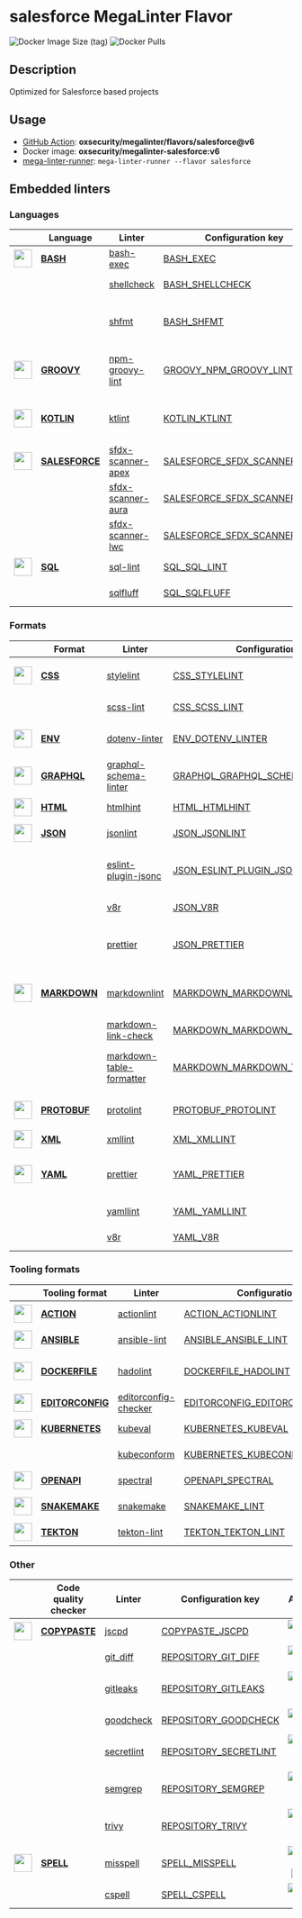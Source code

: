 # salesforce MegaLinter Flavor

![Docker Image Size (tag)](https://img.shields.io/docker/image-size/oxsecurity/megalinter-salesforce/v6)
![Docker Pulls](https://img.shields.io/docker/pulls/oxsecurity/megalinter-salesforce)

## Description

Optimized for Salesforce based projects

## Usage

- [GitHub Action](https://oxsecurity.github.io/megalinter/latest/installation/#github-action): **oxsecurity/megalinter/flavors/salesforce@v6**
- Docker image: **oxsecurity/megalinter-salesforce:v6**
- [mega-linter-runner](https://oxsecurity.github.io/megalinter/latest/mega-linter-runner/): `mega-linter-runner --flavor salesforce`

## Embedded linters

### Languages

| <!-- --> | Language | Linter | Configuration key | Additional  |
| :---: | ----------------- | -------------- | ------------ | :-----:  |
| <img src="https://github.com/oxsecurity/megalinter/raw/main/docs/assets/icons/bash.ico" alt="" height="32px" class="megalinter-icon"></a> <!-- linter-icon --> | [**BASH**](https://oxsecurity.github.io/megalinter/latest/descriptors/bash/) | [bash-exec](https://oxsecurity.github.io/megalinter/latest/descriptors/bash_bash_exec/)| [BASH_EXEC](https://oxsecurity.github.io/megalinter/latest/descriptors/bash_bash_exec/)|  |
| <!-- --> <!-- linter-icon --> |  | [shellcheck](https://oxsecurity.github.io/megalinter/latest/descriptors/bash_shellcheck/)| [BASH_SHELLCHECK](https://oxsecurity.github.io/megalinter/latest/descriptors/bash_shellcheck/)| [![GitHub stars](https://img.shields.io/github/stars/koalaman/shellcheck?cacheSeconds=3600)](https://github.com/koalaman/shellcheck) |
| <!-- --> <!-- linter-icon --> |  | [shfmt](https://oxsecurity.github.io/megalinter/latest/descriptors/bash_shfmt/)| [BASH_SHFMT](https://oxsecurity.github.io/megalinter/latest/descriptors/bash_shfmt/)| [![GitHub stars](https://img.shields.io/github/stars/mvdan/sh?cacheSeconds=3600)](https://github.com/mvdan/sh) ![formatter](https://shields.io/badge/-format-yellow) |
| <img src="https://github.com/oxsecurity/megalinter/raw/main/docs/assets/icons/groovy.ico" alt="" height="32px" class="megalinter-icon"></a> <!-- linter-icon --> | [**GROOVY**](https://oxsecurity.github.io/megalinter/latest/descriptors/groovy/) | [npm-groovy-lint](https://oxsecurity.github.io/megalinter/latest/descriptors/groovy_npm_groovy_lint/)| [GROOVY_NPM_GROOVY_LINT](https://oxsecurity.github.io/megalinter/latest/descriptors/groovy_npm_groovy_lint/)| [![GitHub stars](https://img.shields.io/github/stars/nvuillam/npm-groovy-lint?cacheSeconds=3600)](https://github.com/nvuillam/npm-groovy-lint) ![autofix](https://shields.io/badge/-autofix-green) ![sarif](https://shields.io/badge/-SARIF-orange) |
| <img src="https://github.com/oxsecurity/megalinter/raw/main/docs/assets/icons/kotlin.ico" alt="" height="32px" class="megalinter-icon"></a> <!-- linter-icon --> | [**KOTLIN**](https://oxsecurity.github.io/megalinter/latest/descriptors/kotlin/) | [ktlint](https://oxsecurity.github.io/megalinter/latest/descriptors/kotlin_ktlint/)| [KOTLIN_KTLINT](https://oxsecurity.github.io/megalinter/latest/descriptors/kotlin_ktlint/)| [![GitHub stars](https://img.shields.io/github/stars/pinterest/ktlint?cacheSeconds=3600)](https://github.com/pinterest/ktlint) ![autofix](https://shields.io/badge/-autofix-green) ![sarif](https://shields.io/badge/-SARIF-orange) |
| <img src="https://github.com/oxsecurity/megalinter/raw/main/docs/assets/icons/salesforce.ico" alt="" height="32px" class="megalinter-icon"></a> <!-- linter-icon --> | [**SALESFORCE**](https://oxsecurity.github.io/megalinter/latest/descriptors/salesforce/) | [sfdx-scanner-apex](https://oxsecurity.github.io/megalinter/latest/descriptors/salesforce_sfdx_scanner_apex/)| [SALESFORCE_SFDX_SCANNER_APEX](https://oxsecurity.github.io/megalinter/latest/descriptors/salesforce_sfdx_scanner_apex/)| [![GitHub stars](https://img.shields.io/github/stars/forcedotcom/sfdx-scanner?cacheSeconds=3600)](https://github.com/forcedotcom/sfdx-scanner) |
| <!-- --> <!-- linter-icon --> |  | [sfdx-scanner-aura](https://oxsecurity.github.io/megalinter/latest/descriptors/salesforce_sfdx_scanner_aura/)| [SALESFORCE_SFDX_SCANNER_AURA](https://oxsecurity.github.io/megalinter/latest/descriptors/salesforce_sfdx_scanner_aura/)| [![GitHub stars](https://img.shields.io/github/stars/forcedotcom/sfdx-scanner?cacheSeconds=3600)](https://github.com/forcedotcom/sfdx-scanner) |
| <!-- --> <!-- linter-icon --> |  | [sfdx-scanner-lwc](https://oxsecurity.github.io/megalinter/latest/descriptors/salesforce_sfdx_scanner_lwc/)| [SALESFORCE_SFDX_SCANNER_LWC](https://oxsecurity.github.io/megalinter/latest/descriptors/salesforce_sfdx_scanner_lwc/)| [![GitHub stars](https://img.shields.io/github/stars/forcedotcom/sfdx-scanner?cacheSeconds=3600)](https://github.com/forcedotcom/sfdx-scanner) |
| <img src="https://github.com/oxsecurity/megalinter/raw/main/docs/assets/icons/sql.ico" alt="" height="32px" class="megalinter-icon"></a> <!-- linter-icon --> | [**SQL**](https://oxsecurity.github.io/megalinter/latest/descriptors/sql/) | [sql-lint](https://oxsecurity.github.io/megalinter/latest/descriptors/sql_sql_lint/)| [SQL_SQL_LINT](https://oxsecurity.github.io/megalinter/latest/descriptors/sql_sql_lint/)| [![GitHub stars](https://img.shields.io/github/stars/joereynolds/sql-lint?cacheSeconds=3600)](https://github.com/joereynolds/sql-lint) |
| <!-- --> <!-- linter-icon --> |  | [sqlfluff](https://oxsecurity.github.io/megalinter/latest/descriptors/sql_sqlfluff/)| [SQL_SQLFLUFF](https://oxsecurity.github.io/megalinter/latest/descriptors/sql_sqlfluff/)| [![GitHub stars](https://img.shields.io/github/stars/sqlfluff/sqlfluff?cacheSeconds=3600)](https://github.com/sqlfluff/sqlfluff) |

### Formats

| <!-- --> | Format | Linter | Configuration key | Additional  |
| :---: | ----------------- | -------------- | ------------ | :-----:  |
| <img src="https://github.com/oxsecurity/megalinter/raw/main/docs/assets/icons/css.ico" alt="" height="32px" class="megalinter-icon"></a> <!-- linter-icon --> | [**CSS**](https://oxsecurity.github.io/megalinter/latest/descriptors/css/) | [stylelint](https://oxsecurity.github.io/megalinter/latest/descriptors/css_stylelint/)| [CSS_STYLELINT](https://oxsecurity.github.io/megalinter/latest/descriptors/css_stylelint/)| [![GitHub stars](https://img.shields.io/github/stars/stylelint/stylelint?cacheSeconds=3600)](https://github.com/stylelint/stylelint) ![autofix](https://shields.io/badge/-autofix-green) |
| <!-- --> <!-- linter-icon --> |  | [scss-lint](https://oxsecurity.github.io/megalinter/latest/descriptors/css_scss_lint/)| [CSS_SCSS_LINT](https://oxsecurity.github.io/megalinter/latest/descriptors/css_scss_lint/)| [![GitHub stars](https://img.shields.io/github/stars/sds/scss-lint?cacheSeconds=3600)](https://github.com/sds/scss-lint) |
| <img src="https://github.com/oxsecurity/megalinter/raw/main/docs/assets/icons/env.ico" alt="" height="32px" class="megalinter-icon"></a> <!-- linter-icon --> | [**ENV**](https://oxsecurity.github.io/megalinter/latest/descriptors/env/) | [dotenv-linter](https://oxsecurity.github.io/megalinter/latest/descriptors/env_dotenv_linter/)| [ENV_DOTENV_LINTER](https://oxsecurity.github.io/megalinter/latest/descriptors/env_dotenv_linter/)| [![GitHub stars](https://img.shields.io/github/stars/dotenv-linter/dotenv-linter?cacheSeconds=3600)](https://github.com/dotenv-linter/dotenv-linter) ![autofix](https://shields.io/badge/-autofix-green) |
| <img src="https://github.com/oxsecurity/megalinter/raw/main/docs/assets/icons/graphql.ico" alt="" height="32px" class="megalinter-icon"></a> <!-- linter-icon --> | [**GRAPHQL**](https://oxsecurity.github.io/megalinter/latest/descriptors/graphql/) | [graphql-schema-linter](https://oxsecurity.github.io/megalinter/latest/descriptors/graphql_graphql_schema_linter/)| [GRAPHQL_GRAPHQL_SCHEMA_LINTER](https://oxsecurity.github.io/megalinter/latest/descriptors/graphql_graphql_schema_linter/)| [![GitHub stars](https://img.shields.io/github/stars/cjoudrey/graphql-schema-linter?cacheSeconds=3600)](https://github.com/cjoudrey/graphql-schema-linter) |
| <img src="https://github.com/oxsecurity/megalinter/raw/main/docs/assets/icons/html.ico" alt="" height="32px" class="megalinter-icon"></a> <!-- linter-icon --> | [**HTML**](https://oxsecurity.github.io/megalinter/latest/descriptors/html/) | [htmlhint](https://oxsecurity.github.io/megalinter/latest/descriptors/html_htmlhint/)| [HTML_HTMLHINT](https://oxsecurity.github.io/megalinter/latest/descriptors/html_htmlhint/)| [![GitHub stars](https://img.shields.io/github/stars/htmlhint/HTMLHint?cacheSeconds=3600)](https://github.com/htmlhint/HTMLHint) |
| <img src="https://github.com/oxsecurity/megalinter/raw/main/docs/assets/icons/json.ico" alt="" height="32px" class="megalinter-icon"></a> <!-- linter-icon --> | [**JSON**](https://oxsecurity.github.io/megalinter/latest/descriptors/json/) | [jsonlint](https://oxsecurity.github.io/megalinter/latest/descriptors/json_jsonlint/)| [JSON_JSONLINT](https://oxsecurity.github.io/megalinter/latest/descriptors/json_jsonlint/)| [![GitHub stars](https://img.shields.io/github/stars/zaach/jsonlint?cacheSeconds=3600)](https://github.com/zaach/jsonlint) |
| <!-- --> <!-- linter-icon --> |  | [eslint-plugin-jsonc](https://oxsecurity.github.io/megalinter/latest/descriptors/json_eslint_plugin_jsonc/)| [JSON_ESLINT_PLUGIN_JSONC](https://oxsecurity.github.io/megalinter/latest/descriptors/json_eslint_plugin_jsonc/)| [![GitHub stars](https://img.shields.io/github/stars/ota-meshi/eslint-plugin-jsonc?cacheSeconds=3600)](https://github.com/ota-meshi/eslint-plugin-jsonc) ![autofix](https://shields.io/badge/-autofix-green) ![sarif](https://shields.io/badge/-SARIF-orange) |
| <!-- --> <!-- linter-icon --> |  | [v8r](https://oxsecurity.github.io/megalinter/latest/descriptors/json_v8r/)| [JSON_V8R](https://oxsecurity.github.io/megalinter/latest/descriptors/json_v8r/)| [![GitHub stars](https://img.shields.io/github/stars/chris48s/v8r?cacheSeconds=3600)](https://github.com/chris48s/v8r) |
| <!-- --> <!-- linter-icon --> |  | [prettier](https://oxsecurity.github.io/megalinter/latest/descriptors/json_prettier/)| [JSON_PRETTIER](https://oxsecurity.github.io/megalinter/latest/descriptors/json_prettier/)| [![GitHub stars](https://img.shields.io/github/stars/prettier/prettier?cacheSeconds=3600)](https://github.com/prettier/prettier) ![formatter](https://shields.io/badge/-format-yellow) |
| <img src="https://github.com/oxsecurity/megalinter/raw/main/docs/assets/icons/markdown.ico" alt="" height="32px" class="megalinter-icon"></a> <!-- linter-icon --> | [**MARKDOWN**](https://oxsecurity.github.io/megalinter/latest/descriptors/markdown/) | [markdownlint](https://oxsecurity.github.io/megalinter/latest/descriptors/markdown_markdownlint/)| [MARKDOWN_MARKDOWNLINT](https://oxsecurity.github.io/megalinter/latest/descriptors/markdown_markdownlint/)| [![GitHub stars](https://img.shields.io/github/stars/DavidAnson/markdownlint?cacheSeconds=3600)](https://github.com/DavidAnson/markdownlint) ![formatter](https://shields.io/badge/-format-yellow) |
| <!-- --> <!-- linter-icon --> |  | [markdown-link-check](https://oxsecurity.github.io/megalinter/latest/descriptors/markdown_markdown_link_check/)| [MARKDOWN_MARKDOWN_LINK_CHECK](https://oxsecurity.github.io/megalinter/latest/descriptors/markdown_markdown_link_check/)| [![GitHub stars](https://img.shields.io/github/stars/tcort/markdown-link-check?cacheSeconds=3600)](https://github.com/tcort/markdown-link-check) |
| <!-- --> <!-- linter-icon --> |  | [markdown-table-formatter](https://oxsecurity.github.io/megalinter/latest/descriptors/markdown_markdown_table_formatter/)| [MARKDOWN_MARKDOWN_TABLE_FORMATTER](https://oxsecurity.github.io/megalinter/latest/descriptors/markdown_markdown_table_formatter/)| [![GitHub stars](https://img.shields.io/github/stars/nvuillam/markdown-table-formatter?cacheSeconds=3600)](https://github.com/nvuillam/markdown-table-formatter) ![formatter](https://shields.io/badge/-format-yellow) |
| <img src="https://github.com/oxsecurity/megalinter/raw/main/docs/assets/icons/protobuf.ico" alt="" height="32px" class="megalinter-icon"></a> <!-- linter-icon --> | [**PROTOBUF**](https://oxsecurity.github.io/megalinter/latest/descriptors/protobuf/) | [protolint](https://oxsecurity.github.io/megalinter/latest/descriptors/protobuf_protolint/)| [PROTOBUF_PROTOLINT](https://oxsecurity.github.io/megalinter/latest/descriptors/protobuf_protolint/)| [![GitHub stars](https://img.shields.io/github/stars/yoheimuta/protolint?cacheSeconds=3600)](https://github.com/yoheimuta/protolint) ![autofix](https://shields.io/badge/-autofix-green) |
| <img src="https://github.com/oxsecurity/megalinter/raw/main/docs/assets/icons/xml.ico" alt="" height="32px" class="megalinter-icon"></a> <!-- linter-icon --> | [**XML**](https://oxsecurity.github.io/megalinter/latest/descriptors/xml/) | [xmllint](https://oxsecurity.github.io/megalinter/latest/descriptors/xml_xmllint/)| [XML_XMLLINT](https://oxsecurity.github.io/megalinter/latest/descriptors/xml_xmllint/)|  |
| <img src="https://github.com/oxsecurity/megalinter/raw/main/docs/assets/icons/yaml.ico" alt="" height="32px" class="megalinter-icon"></a> <!-- linter-icon --> | [**YAML**](https://oxsecurity.github.io/megalinter/latest/descriptors/yaml/) | [prettier](https://oxsecurity.github.io/megalinter/latest/descriptors/yaml_prettier/)| [YAML_PRETTIER](https://oxsecurity.github.io/megalinter/latest/descriptors/yaml_prettier/)| [![GitHub stars](https://img.shields.io/github/stars/prettier/prettier?cacheSeconds=3600)](https://github.com/prettier/prettier) ![formatter](https://shields.io/badge/-format-yellow) |
| <!-- --> <!-- linter-icon --> |  | [yamllint](https://oxsecurity.github.io/megalinter/latest/descriptors/yaml_yamllint/)| [YAML_YAMLLINT](https://oxsecurity.github.io/megalinter/latest/descriptors/yaml_yamllint/)| [![GitHub stars](https://img.shields.io/github/stars/adrienverge/yamllint?cacheSeconds=3600)](https://github.com/adrienverge/yamllint) |
| <!-- --> <!-- linter-icon --> |  | [v8r](https://oxsecurity.github.io/megalinter/latest/descriptors/yaml_v8r/)| [YAML_V8R](https://oxsecurity.github.io/megalinter/latest/descriptors/yaml_v8r/)| [![GitHub stars](https://img.shields.io/github/stars/chris48s/v8r?cacheSeconds=3600)](https://github.com/chris48s/v8r) |

### Tooling formats

| <!-- --> | Tooling format | Linter | Configuration key | Additional  |
| :---: | ----------------- | -------------- | ------------ | :-----:  |
| <img src="https://github.com/oxsecurity/megalinter/raw/main/docs/assets/icons/default.ico" alt="" height="32px" class="megalinter-icon"></a> <!-- linter-icon --> | [**ACTION**](https://oxsecurity.github.io/megalinter/latest/descriptors/action/) | [actionlint](https://oxsecurity.github.io/megalinter/latest/descriptors/action_actionlint/)| [ACTION_ACTIONLINT](https://oxsecurity.github.io/megalinter/latest/descriptors/action_actionlint/)| [![GitHub stars](https://img.shields.io/github/stars/rhysd/actionlint?cacheSeconds=3600)](https://github.com/rhysd/actionlint) |
| <img src="https://github.com/oxsecurity/megalinter/raw/main/docs/assets/icons/ansible.ico" alt="" height="32px" class="megalinter-icon"></a> <!-- linter-icon --> | [**ANSIBLE**](https://oxsecurity.github.io/megalinter/latest/descriptors/ansible/) | [ansible-lint](https://oxsecurity.github.io/megalinter/latest/descriptors/ansible_ansible_lint/)| [ANSIBLE_ANSIBLE_LINT](https://oxsecurity.github.io/megalinter/latest/descriptors/ansible_ansible_lint/)| [![GitHub stars](https://img.shields.io/github/stars/ansible/ansible-lint?cacheSeconds=3600)](https://github.com/ansible/ansible-lint) |
| <img src="https://github.com/oxsecurity/megalinter/raw/main/docs/assets/icons/dockerfile.ico" alt="" height="32px" class="megalinter-icon"></a> <!-- linter-icon --> | [**DOCKERFILE**](https://oxsecurity.github.io/megalinter/latest/descriptors/dockerfile/) | [hadolint](https://oxsecurity.github.io/megalinter/latest/descriptors/dockerfile_hadolint/)| [DOCKERFILE_HADOLINT](https://oxsecurity.github.io/megalinter/latest/descriptors/dockerfile_hadolint/)| [![GitHub stars](https://img.shields.io/github/stars/hadolint/hadolint?cacheSeconds=3600)](https://github.com/hadolint/hadolint) ![sarif](https://shields.io/badge/-SARIF-orange) |
| <img src="https://github.com/oxsecurity/megalinter/raw/main/docs/assets/icons/editorconfig.ico" alt="" height="32px" class="megalinter-icon"></a> <!-- linter-icon --> | [**EDITORCONFIG**](https://oxsecurity.github.io/megalinter/latest/descriptors/editorconfig/) | [editorconfig-checker](https://oxsecurity.github.io/megalinter/latest/descriptors/editorconfig_editorconfig_checker/)| [EDITORCONFIG_EDITORCONFIG_CHECKER](https://oxsecurity.github.io/megalinter/latest/descriptors/editorconfig_editorconfig_checker/)| [![GitHub stars](https://img.shields.io/github/stars/editorconfig-checker/editorconfig-checker?cacheSeconds=3600)](https://github.com/editorconfig-checker/editorconfig-checker) |
| <img src="https://github.com/oxsecurity/megalinter/raw/main/docs/assets/icons/kubernetes.ico" alt="" height="32px" class="megalinter-icon"></a> <!-- linter-icon --> | [**KUBERNETES**](https://oxsecurity.github.io/megalinter/latest/descriptors/kubernetes/) | [kubeval](https://oxsecurity.github.io/megalinter/latest/descriptors/kubernetes_kubeval/)| [KUBERNETES_KUBEVAL](https://oxsecurity.github.io/megalinter/latest/descriptors/kubernetes_kubeval/)| [![GitHub stars](https://img.shields.io/github/stars/instrumenta/kubeval?cacheSeconds=3600)](https://github.com/instrumenta/kubeval) |
| <!-- --> <!-- linter-icon --> |  | [kubeconform](https://oxsecurity.github.io/megalinter/latest/descriptors/kubernetes_kubeconform/)| [KUBERNETES_KUBECONFORM](https://oxsecurity.github.io/megalinter/latest/descriptors/kubernetes_kubeconform/)| [![GitHub stars](https://img.shields.io/github/stars/yannh/kubeconform?cacheSeconds=3600)](https://github.com/yannh/kubeconform) |
| <img src="https://github.com/oxsecurity/megalinter/raw/main/docs/assets/icons/openapi.ico" alt="" height="32px" class="megalinter-icon"></a> <!-- linter-icon --> | [**OPENAPI**](https://oxsecurity.github.io/megalinter/latest/descriptors/openapi/) | [spectral](https://oxsecurity.github.io/megalinter/latest/descriptors/openapi_spectral/)| [OPENAPI_SPECTRAL](https://oxsecurity.github.io/megalinter/latest/descriptors/openapi_spectral/)| [![GitHub stars](https://img.shields.io/github/stars/stoplightio/spectral?cacheSeconds=3600)](https://github.com/stoplightio/spectral) |
| <img src="https://github.com/oxsecurity/megalinter/raw/main/docs/assets/icons/snakemake.ico" alt="" height="32px" class="megalinter-icon"></a> <!-- linter-icon --> | [**SNAKEMAKE**](https://oxsecurity.github.io/megalinter/latest/descriptors/snakemake/) | [snakemake](https://oxsecurity.github.io/megalinter/latest/descriptors/snakemake_snakemake/)| [SNAKEMAKE_LINT](https://oxsecurity.github.io/megalinter/latest/descriptors/snakemake_snakemake/)| [![GitHub stars](https://img.shields.io/github/stars/snakemake/snakemake?cacheSeconds=3600)](https://github.com/snakemake/snakemake) |
| <img src="https://github.com/oxsecurity/megalinter/raw/main/docs/assets/icons/tekton.ico" alt="" height="32px" class="megalinter-icon"></a> <!-- linter-icon --> | [**TEKTON**](https://oxsecurity.github.io/megalinter/latest/descriptors/tekton/) | [tekton-lint](https://oxsecurity.github.io/megalinter/latest/descriptors/tekton_tekton_lint/)| [TEKTON_TEKTON_LINT](https://oxsecurity.github.io/megalinter/latest/descriptors/tekton_tekton_lint/)| [![GitHub stars](https://img.shields.io/github/stars/IBM/tekton-lint?cacheSeconds=3600)](https://github.com/IBM/tekton-lint) |

### Other

| <!-- --> | Code quality checker | Linter | Configuration key | Additional  |
| :---: | ----------------- | -------------- | ------------ | :-----:  |
| <img src="https://github.com/oxsecurity/megalinter/raw/main/docs/assets/icons/copypaste.ico" alt="" height="32px" class="megalinter-icon"></a> <!-- linter-icon --> | [**COPYPASTE**](https://oxsecurity.github.io/megalinter/latest/descriptors/copypaste/) | [jscpd](https://oxsecurity.github.io/megalinter/latest/descriptors/copypaste_jscpd/)| [COPYPASTE_JSCPD](https://oxsecurity.github.io/megalinter/latest/descriptors/copypaste_jscpd/)| [![GitHub stars](https://img.shields.io/github/stars/kucherenko/jscpd?cacheSeconds=3600)](https://github.com/kucherenko/jscpd) |
| <!-- --> <!-- linter-icon --> |  | [git_diff](https://oxsecurity.github.io/megalinter/latest/descriptors/repository_git_diff/)| [REPOSITORY_GIT_DIFF](https://oxsecurity.github.io/megalinter/latest/descriptors/repository_git_diff/)| [![GitHub stars](https://img.shields.io/github/stars/git/git?cacheSeconds=3600)](https://github.com/git/git) |
| <!-- --> <!-- linter-icon --> |  | [gitleaks](https://oxsecurity.github.io/megalinter/latest/descriptors/repository_gitleaks/)| [REPOSITORY_GITLEAKS](https://oxsecurity.github.io/megalinter/latest/descriptors/repository_gitleaks/)| [![GitHub stars](https://img.shields.io/github/stars/zricethezav/gitleaks?cacheSeconds=3600)](https://github.com/zricethezav/gitleaks) ![sarif](https://shields.io/badge/-SARIF-orange) |
| <!-- --> <!-- linter-icon --> |  | [goodcheck](https://oxsecurity.github.io/megalinter/latest/descriptors/repository_goodcheck/)| [REPOSITORY_GOODCHECK](https://oxsecurity.github.io/megalinter/latest/descriptors/repository_goodcheck/)| [![GitHub stars](https://img.shields.io/github/stars/sider/goodcheck?cacheSeconds=3600)](https://github.com/sider/goodcheck) |
| <!-- --> <!-- linter-icon --> |  | [secretlint](https://oxsecurity.github.io/megalinter/latest/descriptors/repository_secretlint/)| [REPOSITORY_SECRETLINT](https://oxsecurity.github.io/megalinter/latest/descriptors/repository_secretlint/)| [![GitHub stars](https://img.shields.io/github/stars/secretlint/secretlint?cacheSeconds=3600)](https://github.com/secretlint/secretlint) ![sarif](https://shields.io/badge/-SARIF-orange) |
| <!-- --> <!-- linter-icon --> |  | [semgrep](https://oxsecurity.github.io/megalinter/latest/descriptors/repository_semgrep/)| [REPOSITORY_SEMGREP](https://oxsecurity.github.io/megalinter/latest/descriptors/repository_semgrep/)| [![GitHub stars](https://img.shields.io/github/stars/returntocorp/semgrep?cacheSeconds=3600)](https://github.com/returntocorp/semgrep) ![sarif](https://shields.io/badge/-SARIF-orange) |
| <!-- --> <!-- linter-icon --> |  | [trivy](https://oxsecurity.github.io/megalinter/latest/descriptors/repository_trivy/)| [REPOSITORY_TRIVY](https://oxsecurity.github.io/megalinter/latest/descriptors/repository_trivy/)| [![GitHub stars](https://img.shields.io/github/stars/aquasecurity/trivy?cacheSeconds=3600)](https://github.com/aquasecurity/trivy) ![sarif](https://shields.io/badge/-SARIF-orange) |
| <img src="https://github.com/oxsecurity/megalinter/raw/main/docs/assets/icons/spell.ico" alt="" height="32px" class="megalinter-icon"></a> <!-- linter-icon --> | [**SPELL**](https://oxsecurity.github.io/megalinter/latest/descriptors/spell/) | [misspell](https://oxsecurity.github.io/megalinter/latest/descriptors/spell_misspell/)| [SPELL_MISSPELL](https://oxsecurity.github.io/megalinter/latest/descriptors/spell_misspell/)| [![GitHub stars](https://img.shields.io/github/stars/client9/misspell?cacheSeconds=3600)](https://github.com/client9/misspell) ![autofix](https://shields.io/badge/-autofix-green) |
| <!-- --> <!-- linter-icon --> |  | [cspell](https://oxsecurity.github.io/megalinter/latest/descriptors/spell_cspell/)| [SPELL_CSPELL](https://oxsecurity.github.io/megalinter/latest/descriptors/spell_cspell/)| [![GitHub stars](https://img.shields.io/github/stars/streetsidesoftware/cspell?cacheSeconds=3600)](https://github.com/streetsidesoftware/cspell) |

